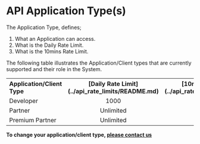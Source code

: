 # API Application Type(s)

The Application Type, defines;

1. What an Application can access.
2. What is the Daily Rate Limit.
3. What is the 10mins Rate Limit.


The following table illustrates the Application/Client types that are currently supported and their role in the System.

<table>
    <tr>
        <th style="text-align:left">Application/Client Type</th>
        <th style="text-align:center">[Daily Rate Limit](../api_rate_limits/README.md)</th>
        <th style="text-align:center">[10mins Rate Limit](../api_rate_limits/README.md)</th>
        <th style="text-align:center">[Allowed Scopes](../api_scopes/README.md)</th>
    </tr>
    <tr>
        <td>Developer</td>
       <td style="text-align:center" >1000</td>
        <td style="text-align:center">100</td>
        <td style="text-align:center">developer</td>
    </tr>
    <tr>
        <td>Partner</td>
        <td style="text-align:center">Unlimited</td>
        <td style="text-align:center">500</td>
        <td style="text-align:center">developer, audit, investment</td>
    </tr>
    <tr>
        <td>Premium Partner</td>
        <td style="text-align:center">Unlimited</td>
        <td style="text-align:center">1000</td>
        <td style="text-align:center">all scopes</td>
    </tr>
</table>


**To change your application/client type, [please contact us](mailto:wtan@bglcorp.com.au)**

